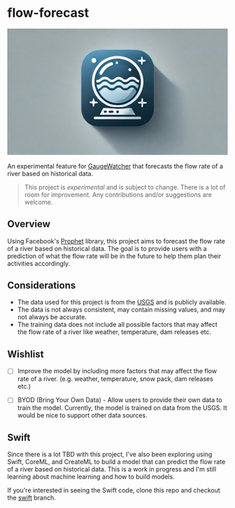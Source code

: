 # flow-forecast

![hero](/assets/flowforecast-logo.jpeg)

An experimental feature for [GaugeWatcher](https://apps.apple.com/us/app/gaugewatcher/id6498313776) that forecasts the
flow rate of a river based on historical data.

> This project is _experimental_ and is subject to change. There is a lot of room for improvement. Any contributions and/or suggestions are welcome.

## Overview

Using Facebook's [Prophet](https://facebook.github.io/prophet/) library, this project aims to forecast the flow rate of a river based on historical data. The goal is to provide users with a prediction of what the flow rate will be in the future to help them plan their activities accordingly.

## Considerations

- The data used for this project is from the [USGS](https://www.usgs.gov/) and is publicly available.
- The data is not always consistent, may contain missing values, and may not always be accurate.
- The training data does not include all possible factors that may affect the flow rate of a river like weather, temperature, dam releases etc.


## Wishlist

- [ ] Improve the model by including more factors that may affect the flow rate of a river. (e.g. weather, temperature, snow pack, dam releases etc.)
- [ ] BYOD (Bring Your Own Data) - Allow users to provide their own data to train the model. Currently, the model is trained on data from the USGS. It would be nice to support other data sources.


## Swift

Since there is a lot TBD with this project, I've also been exploring using Swift, CoreML, and CreateML to build a model that can predict the flow rate of a river based on historical data. This is a work in progress and I'm still learning about machine learning and how to build models.

If you're interested in seeing the Swift code, clone this repo and checkout the [swift](https://github.com/drewalth/flow-forecast/tree/swift) branch.